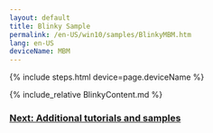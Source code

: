 ```yaml
---
layout: default
title: Blinky Sample
permalink: /en-US/win10/samples/BlinkyMBM.htm
lang: en-US
deviceName: MBM
---
```


{% include steps.html device=page.deviceName %}

{% include_relative BlinkyContent.md %}

<h3><a href="{{site.baseurl}}/{{page.lang}}/win10/StartCoding.htm">Next: Additional tutorials and samples</a></h3>
